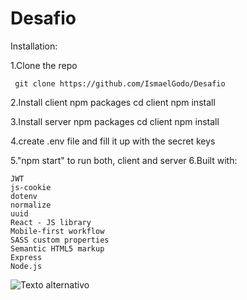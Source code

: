 # Desafio
Installation:

   1.Clone the repo

     git clone https://github.com/IsmaelGodo/Desafio
   
   2.Install client npm packages
     cd client
     npm install

   3.Install server npm packages
     cd client
     npm install

   4.create .env file and fill it up with the secret keys 

   5."npm start" to run both, client and server
   6.Built with:

    JWT
    js-cookie
    dotenv
    normalize
    uuid
    React - JS library
    Mobile-first workflow
    SASS custom properties
    Semantic HTML5 markup
    Express
    Node.js
![Texto alternativo](https://github.com/IsmaelGodo/Desafio/blob/develop/client/src/assets/screenshots/1.jpg)
  

    
   
    
    
    
    
    
      
    
    
    
    
    
    
    
